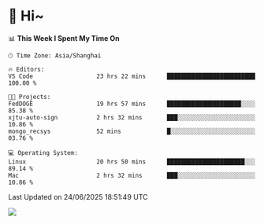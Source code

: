# 👋 Hi~

<!--START_SECTION:waka-->
📊 **This Week I Spent My Time On** 

```text
🕑︎ Time Zone: Asia/Shanghai

🔥 Editors: 
VS Code                  23 hrs 22 mins      █████████████████████████   100.00 % 

🐱‍💻 Projects: 
FedDOGE                  19 hrs 57 mins      █████████████████████░░░░   85.38 % 
xjtu-auto-sign           2 hrs 32 mins       ███░░░░░░░░░░░░░░░░░░░░░░   10.86 % 
mongo_recsys             52 mins             █░░░░░░░░░░░░░░░░░░░░░░░░   03.76 % 

💻 Operating System: 
Linux                    20 hrs 50 mins      ██████████████████████░░░   89.14 % 
Mac                      2 hrs 32 mins       ███░░░░░░░░░░░░░░░░░░░░░░   10.86 % 
```


 Last Updated on 24/06/2025 18:51:49 UTC
<!--END_SECTION:waka-->

![](https://komarev.com/ghpvc/?username=lvdongyi&label=Profile%20views&color=0e75b6&style=flat)
<!---
lvdongyi/lvdongyi is a ✨ special ✨ repository because its `README.md` (this file) appears on your GitHub profile.
You can click the Preview link to take a look at your changes.
--->
